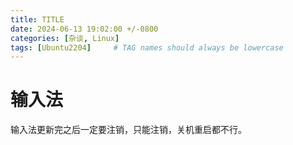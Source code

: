 ```yaml
---
title: TITLE
date: 2024-06-13 19:02:00 +/-0800
categories: [杂谈, Linux]
tags: [Ubuntu2204]     # TAG names should always be lowercase
---
```


# 输入法
输入法更新完之后一定要注销，只能注销，关机重启都不行。
